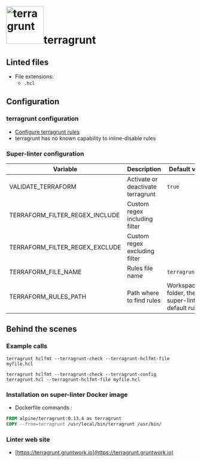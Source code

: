 <!-- markdownlint-disable MD033 MD041 -->
<!-- Generated by .automation/build.py, please do not update manually -->
# <a href="https://terragrunt.gruntwork.io" target="blank" title="Visit linter Web Site"><img src="https://github.com/gruntwork-io/terragrunt/blob/master/docs/assets/img/favicon/ms-icon-310x310.png" alt="terragrunt" height="100px"></a>terragrunt

## Linted files

- File extensions:
  - `.hcl`

## Configuration

### terragrunt configuration

- [Configure terragrunt rules](https://terragrunt.gruntwork.io/docs/getting-started/configuration/#terragrunt-configuration-file)
- terragrunt has no known capability to inline-disable rules

### Super-linter configuration

| Variable | Description | Default value |
| ----------------- | -------------- | -------------- |
| VALIDATE_TERRAFORM | Activate or deactivate terragrunt | `true` |
| TERRAFORM_FILTER_REGEX_INCLUDE | Custom regex including filter |  |
| TERRAFORM_FILTER_REGEX_EXCLUDE | Custom regex excluding filter |  |
| TERRAFORM_FILE_NAME | Rules file name | `terragrunt.hcl` |
| TERRAFORM_RULES_PATH | Path where to find rules | Workspace folder, then super-linter default rules |

## Behind the scenes

### Example calls

```shell
terragrunt hclfmt --terragrunt-check --terragrunt-hclfmt-file myfile.hcl
```

```shell
terragrunt hclfmt --terragrunt-check --terragrunt-config terragrunt.hcl --terragrunt-hclfmt-file myfile.hcl
```


### Installation on super-linter Docker image

- Dockerfile commands :
```dockerfile
FROM alpine/terragrunt:0.13.4 as terragrunt
COPY --from=terragrunt /usr/local/bin/terragrunt /usr/bin/
```


### Linter web site
- [https://terragrunt.gruntwork.io](https://terragrunt.gruntwork.io)

